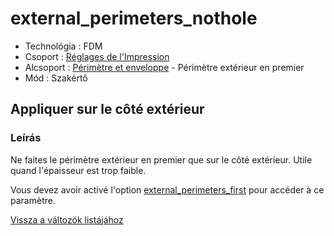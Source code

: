 # external\_perimeters\_nothole

* Technológia : FDM
* Csoport : [Réglages de l'Impression](../print_settings/print_settings.md)
* Alcsoport : [Périmètre et enveloppe](../print_settings/print_settings.md#périmètre-et-enveloppe) - Périmètre extérieur en premier 
* Mód : Szakértő

## Appliquer sur le côté extérieur

### Leírás

Ne faites le périmètre extérieur en premier que sur le côté extérieur. Utile quand l'épaisseur est trop faible.

Vous devez avoir activé l'option [external\_perimeters\_first](external_perimeters_first.md) pour accéder à ce paramètre.

[Vissza a változók listájához](variable_list.md)

